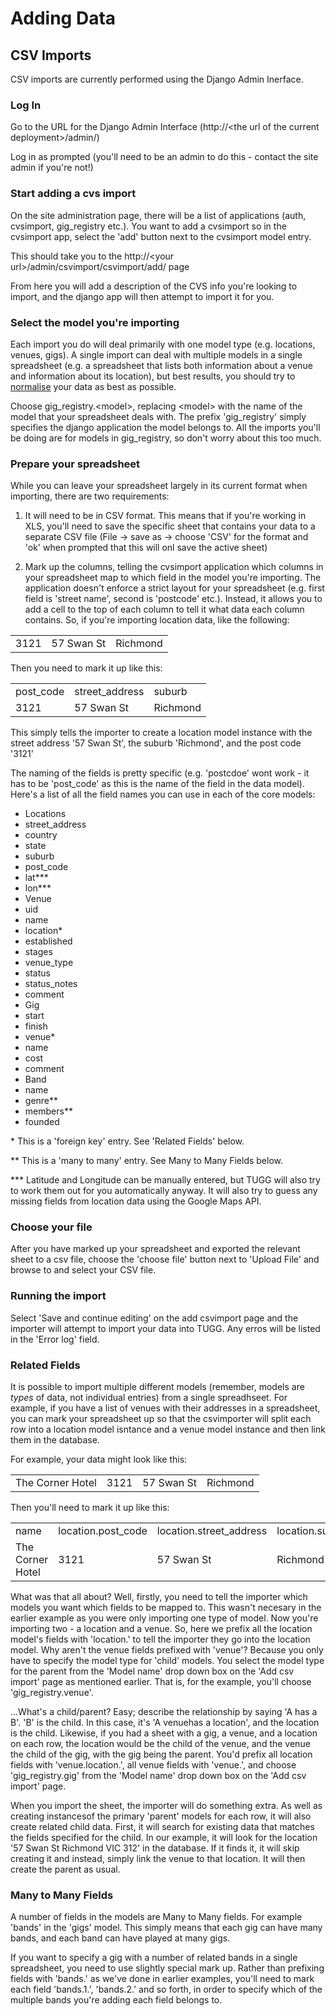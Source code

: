 # Adding Data
## CSV Imports
CSV imports are currently performed using the Django Admin Inerface.
### Log In
Go to the URL for the Django Admin Interface (http://\<the url of the current deployment\>/admin/)

Log in as prompted (you'll need to be an admin to do this - contact the site admin if you're not!)

### Start adding a cvs import

On the site administration page, there will be a list of applications (auth, cvsimport, gig_registry etc.).
You want to add a cvsimport so in the cvsimport app, select the 'add' button next to the cvsimport model entry.

This should take you to the http://\<your url\>/admin/csvimport/csvimport/add/ page

From here you will add a description of the CVS info you're looking to import, and the django app will then 
attempt to import it for you. 

### Select the model you're importing

Each import you do will deal primarily with one model type  (e.g. locations, venues, gigs). A single import 
can deal with multiple models in a single spreadsheet (e.g. a spreadsheet that lists both information about a 
venue and information about its location), but best results, you should try to 
[normalise](http://en.wikipedia.org/wiki/Database_normalization) your data as best as possible.

Choose gig_registry.\<model\>, replacing \<model\> with the name of the model that your spreadsheet deals with.
The prefix 'gig_registry' simply specifies the django application the model belongs to. All the imports you'll be
doing are for models in gig_registry, so don't worry about this too much.

### Prepare your spreadsheet
While you can leave your spreadsheet largely in its current format when importing, there are two requirements:

1. It will need to be in CSV format. This means that if you're working in XLS, you'll need to save the specific sheet
that contains your data to a separate CSV file (File -> save as -> choose 'CSV' for the format and 'ok' when prompted
that this will onl save the active sheet)

2. Mark up the columns, telling the cvsimport application which columns in your spreadsheet map to which field in the
model you're importing. The application doesn't enforce a strict layout for your spreadsheet (e.g. first field is
'street name', second is 'postcode' etc.). Instead, it allows you to add a cell to the top of each column to tell it
what data each column contains. So, if you're importing location data, like the following:
<table>
  <tr>
    <td>3121</td>
    <td>57 Swan St</td>
    <td>Richmond</td>
  </tr>
</table>
Then you need to mark it up like this:
<table>
  <tr>
    <td>post_code</td>
    <td>street_address</td>
    <td>suburb</td>
  </tr>
  <tr>
    <td>3121</td>
    <td>57 Swan St</td>
    <td>Richmond</td>
  </tr>
</table>
This simply tells the importer to create a location model instance with the street address '57 Swan St', the suburb
'Richmond', and the post code '3121'

The naming of the fields is pretty specific (e.g. 'postcdoe' wont work - it has to be 'post_code' as this is the name
of the field in the data model). Here's a list of all the field names you can use in each of the core models:

* Locations
 * street_address
 * country
 * state
 * suburb
 * post_code
 * lat\*\*\*
 * lon\*\*\*
* Venue
 * uid
 * name
 * location\*
 * established
 * stages
 * venue_type
 * status
 * status_notes
 * comment
* Gig
 * start
 * finish
 * venue\*
 * name
 * cost
 * comment
* Band
 * name
 * genre\*\*
 * members\*\*
 * founded


\* This is a 'foreign key' entry. See 'Related Fields' below.

\*\* This is a 'many to many' entry. See Many to Many Fields below.

\*\*\* Latitude and Longitude can be manually entered, but TUGG will also try
to work them out for you automatically anyway. It will also try to guess any missing fields
from location data using the Google Maps API.

### Choose your file
After you have marked up your spreadsheet and exported the relevant sheet to a csv file, choose the 'choose file' button next to 'Upload File' and browse to and select your CSV file. 

### Running the import
Select 'Save and continue editing' on the add csvimport page and the importer will attempt to import your data into TUGG. Any erros will be listed in the 'Error log' field.

### Related Fields
It is possible to import multiple different models (remember, models are *types* of data, not individual entries) from  a single spreadhseet. For example, if you have a list of venues with their addresses in a spreadsheet, you can mark your spreadsheet up so that the csvimporter will split each row into a location model isntance and a venue model instance and then link them in the database.

For example, your data might look like this:

<table>
  <tr>
    <td>The Corner Hotel</td>
    <td>3121</td>
    <td>57 Swan St</td>
    <td>Richmond</td>
  </tr>
</table>
  <tr>

Then you'll need to mark it up like this:

<table>
  <tr>
    <td>name</td>
    <td>location.post_code</td>
    <td>location.street_address</td>
    <td>location.suburb</td>
  </tr>
  <tr>
    <td>The Corner Hotel</td>
    <td>3121</td>
    <td>57 Swan St</td>
    <td>Richmond</td>
  </tr>
</table>

What was that all about? Well, firstly, you need to tell the importer which models you want which fields to be mapped
to. This wasn't necesary in the earlier example as you were only importing one type of model. Now you're importing two - 
a location and a venue. So, here we prefix all the location model's fields with 'location.' to tell the importer they 
go into the location model. Why aren't the venue fields prefixed with 'venue'? Because you only have to specify the model
type for 'child' models. You select the model type for the parent from the 'Model name' drop down box on the 'Add csv
import' page as mentioned earlier. That is, for the example, you'll choose 'gig_registry.venue'.

...What's a child/parent? Easy; describe the relationship by saying 'A has a B'. 'B' is the child. In this case, it's 'A 
venuehas a location', and the location is the child. Likewise, if you had a sheet with a gig, a venue, and a location 
on each row, the location would be the child of the venue, and the venue the child of the gig, with the gig being the parent.
You'd prefix all location fields with 'venue.location.', all venue fields with 'venue.', and choose 'gig_registry.gig'
from the 'Model name' drop down box on the 'Add csv import' page.

When you import the sheet, the importer will do something extra. As well as creating instancesof the primary 
'parent' models for each row, it will also create related child data. First, it will search for existing data
that matches the fields specified for the child. In our example, it will look for the location '57 Swan St Richmond VIC 
312' in the database. If it finds it, it will skip creating it and instead, simply link the venue to that location. 
It will then create the parent as usual.

### Many to Many Fields
A number of fields in the models are Many to Many fields. For example 'bands' in the 'gigs' model. This simply 
means that each gig can have many bands, and each band can have played at many gigs. 

If you want to specify a gig with a number of related bands in a single spreadsheet, you need to use slightly special
mark up. Rather than prefixing fields with 'bands.' as we've done in earlier examples, you'll need to mark each field
'bands.1.', 'bands.2.' and so forth, in order to specify which of the multiple bands you're adding each field belongs
to.
